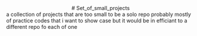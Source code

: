 <div align="center" ># Set_of_small_projects</div>
 a collection of projects that are too small to be a solo repo probably mostly of practice codes that i want to show case but it would be in efficiant to a different repo fo each of one 
